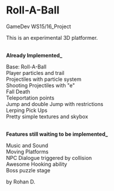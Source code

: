 # Roll-A-Ball
GameDev WS15/16_Project


This is an experimental 3D platformer.

<br>
<b>Already Implemented_</b>

Base: Roll-A-Ball <br>
Player particles and trail <br>
Projectiles with particle system <br>
Shooting Projectiles with "e" <br>
Fall Death <br> 
Teleportation points <br>
Jump and double Jump with restrictions <br>
Lerping Pick Ups <br>
Pretty simple textures and skybox <br>

<br>
<b>Features still waiting to be implemented_</b>

Music and Sound <br>
Moving Platforms <br>
NPC Dialogue triggered by collision <br>
Awesome Hooking ability <br>
Boss puzzle stage <br>


by Rohan D.
